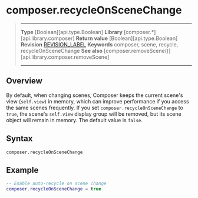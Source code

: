 # composer.recycleOnSceneChange

> --------------------- ------------------------------------------------------------------------------------------
> __Type__              [Boolean][api.type.Boolean]
> __Library__           [composer.*][api.library.composer]
> __Return value__      [Boolean][api.type.Boolean]
> __Revision__          [REVISION_LABEL](REVISION_URL)
> __Keywords__          composer, scene, recycle, recycleOnSceneChange
> __See also__          [composer.removeScene()][api.library.composer.removeScene]
> --------------------- ------------------------------------------------------------------------------------------


## Overview

By default, when changing scenes, Composer keeps the current scene's view (`self.view`) in memory, which can improve performance if you access the same scenes frequently. If you set `composer.recycleOnSceneChange` to `true`, the scene's `self.view` display group will be removed, but its scene object will remain in memory. The default value is `false`.

## Syntax

	composer.recycleOnSceneChange

## Example

`````lua
-- Enable auto-recycle on scene change
composer.recycleOnSceneChange = true
`````